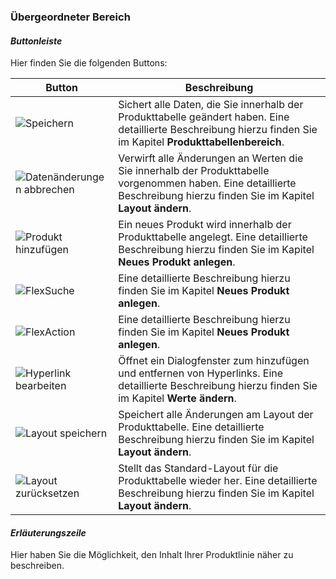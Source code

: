 ### Übergeordneter Bereich

#### *Buttonleiste*

Hier finden Sie die folgenden Buttons:

|Button|Beschreibung|
|-|-|
|![Speichern](/Pictures/Web-Client/Produktlinie/Produktübersicht/uebergeordneter-bereich/buttonleiste_1.png)|Sichert alle Daten, die Sie innerhalb der Produkttabelle geändert haben. Eine detaillierte Beschreibung hierzu finden Sie im Kapitel **Produkttabellenbereich**.
|![Datenänderungen abbrechen](/Pictures/Web-Client/Produktlinie/Produktübersicht/uebergeordneter-bereich/buttonleiste_2.png)|Verwirft alle Änderungen an Werten die Sie innerhalb der Produkttabelle vorgenommen haben. Eine detaillierte Beschreibung hierzu finden Sie im Kapitel **Layout ändern**.|
|![Produkt hinzufügen](/Pictures/Web-Client/Produktlinie/Produktübersicht/uebergeordneter-bereich/buttonleiste_3.png)|Ein neues Produkt wird innerhalb der Produkttabelle angelegt. Eine detaillierte Beschreibung hierzu finden Sie im Kapitel **Neues Produkt anlegen**.|
|![FlexSuche](/Pictures/Web-Client/Produktlinie/Produktübersicht/uebergeordneter-bereich/buttonleiste_4.png)| Eine detaillierte Beschreibung hierzu finden Sie im Kapitel **Neues Produkt anlegen**.|
|![FlexAction](/Pictures/Web-Client/Produktlinie/Produktübersicht/uebergeordneter-bereich/buttonleiste_5.png)| Eine detaillierte Beschreibung hierzu finden Sie im Kapitel **Neues Produkt anlegen**.|
|![Hyperlink bearbeiten](/Pictures/Web-Client/Produktlinie/Produktübersicht/uebergeordneter-bereich/buttonleiste_6.png)|Öffnet ein Dialogfenster zum hinzufügen und entfernen von Hyperlinks. Eine detaillierte Beschreibung hierzu finden Sie im Kapitel **Werte ändern**.|
|![Layout speichern](/Pictures/Web-Client/Produktlinie/Produktübersicht/uebergeordneter-bereich/buttonleiste_7.png)| Speichert alle Änderungen am Layout der Produkttabelle. Eine detaillierte Beschreibung hierzu finden Sie im Kapitel **Layout ändern**.|
|![Layout zurücksetzen](/Pictures/Web-Client/Produktlinie/Produktübersicht/uebergeordneter-bereich/buttonleiste_8.png)|Stellt das Standard-Layout für die Produkttabelle wieder her. Eine detaillierte Beschreibung hierzu finden Sie im Kapitel **Layout ändern**.|

#### *Erläuterungszeile*

Hier haben Sie die Möglichkeit, den Inhalt Ihrer Produktlinie näher zu beschreiben.

<!---
#### *Suchleiste*

Hier können Sie einen Begriff eingeben, welchen Sie in der Produkttabelle suchen möchten. 

Geben Sie den gesuchten Begriff in das Suchfeld ein. Ihnen werden automatisch alle Produkte angezeigt, welche den Suchbegriff enthalten.

---
![](/assets/wpl2.png)

---

Sie können die Suchleiste auch ausblenden.

1) Klicken Sie mit der rechten Maustaste in eine Spaltenüberschrift im Produkttabellenbereich und wählen Sie **Suchleiste**.

---
![](/assets/wpl22.png)

---

2) Die Suchleiste ist nun ausgeblendet.

---
![](/assets/wpl23.png)

---

> **Hinweis**: Nach dem gleichen Vorgehen können Sie die Suchleiste auch wieder einblenden.

#### *Fusszeile*

In der Fusszeile können Sie sich zu jeder Spalte in Ihrer Produkttabelle Aggregrationsfunktion wie Anzahl, Minimun, Maximum  und Durchschnitt anzeigen lassen. Diese Funktion können Sie nutzen, wenn die Werte in Ihrer Spalte als Datentyp "Zahl" definiert sind.

Um die Fusszeile einzublenden, gehen Sie wie folgt vor.

1) Klicken Sie mit der rechten Maustaste in eine Spaltenüberschrift im Tabellenkopf und wählen Sie **Fusszeile**.

---
![](/assets/wpl56.png)

---

2) Die Fusszeile wird Ihnen am unteren Ende Ihres Bildschirmfensters als grauer Balken eingeblendet.

---
![](/assets/wpl57.png)

---

3) Klicken Sie mit der rechten Maustaste in eine Spalte der Fusszeile und wählen Sie die gewünschte Aggregationsfunktion aus.

---
![](/assets/wpl58.png)

---

4) Das Ergebnis wird Ihnen in der Fusszeile angezeigt.

---
![](/assets/wpl59.png)

---

> **Hinweis**: Die Fusszeile können Sie auf dem gleichen Weg wie in Schritt 1 beschrieben wieder entfernen.
-->